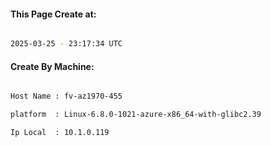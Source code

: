 
   
#### This Page Create at:

```bash

2025-03-25 - 23:17:34 UTC

```

#### Create By Machine:

```bash

Host Name : fv-az1970-455

platform  : Linux-6.8.0-1021-azure-x86_64-with-glibc2.39

Ip Local  : 10.1.0.119

```

